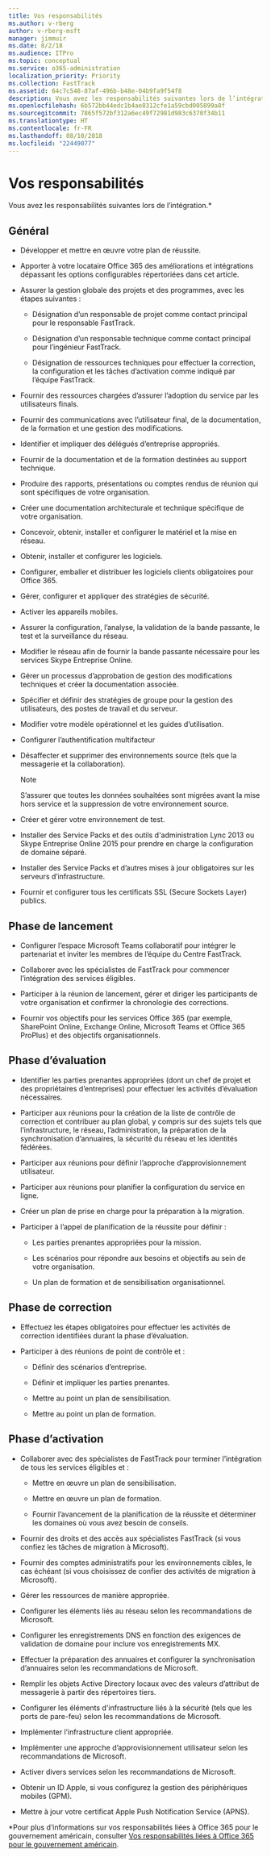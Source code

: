 ```yaml
---
title: Vos responsabilités
ms.author: v-rberg
author: v-rberg-msft
manager: jimmuir
ms.date: 8/2/18
ms.audience: ITPro
ms.topic: conceptual
ms.service: o365-administration
localization_priority: Priority
ms.collection: FastTrack
ms.assetid: 64c7c548-87af-496b-b48e-04b9fa9f54f8
description: Vous avez les responsabilités suivantes lors de l’intégration.
ms.openlocfilehash: 6b572bb44edc1b4ae8312cfe1a59cbd005899a8f
ms.sourcegitcommit: 7865f572bf312a6ec49f72981d983c6370f34b11
ms.translationtype: HT
ms.contentlocale: fr-FR
ms.lasthandoff: 08/10/2018
ms.locfileid: "22449077"
---
```

# <a name="your-responsibilities"></a>Vos responsabilités

Vous avez les responsabilités suivantes lors de l’intégration.\*
  
## <a name="general"></a>Général

- Développer et mettre en œuvre votre plan de réussite.
    
- Apporter à votre locataire Office 365 des améliorations et intégrations dépassant les options configurables répertoriées dans cet article. 
    
- Assurer la gestion globale des projets et des programmes, avec les étapes suivantes : 
    
  - Désignation d’un responsable de projet comme contact principal pour le responsable FastTrack.
    
  - Désignation d’un responsable technique comme contact principal pour l’ingénieur FastTrack.
    
  - Désignation de ressources techniques pour effectuer la correction, la configuration et les tâches d’activation comme indiqué par l’équipe FastTrack. 
    
- Fournir des ressources chargées d’assurer l’adoption du service par les utilisateurs finals.
    
- Fournir des communications avec l’utilisateur final, de la documentation, de la formation et une gestion des modifications.
    
- Identifier et impliquer des délégués d’entreprise appropriés. 
    
- Fournir de la documentation et de la formation destinées au support technique. 
    
- Produire des rapports, présentations ou comptes rendus de réunion qui sont spécifiques de votre organisation. 
    
- Créer une documentation architecturale et technique spécifique de votre organisation. 
    
- Concevoir, obtenir, installer et configurer le matériel et la mise en réseau. 
    
- Obtenir, installer et configurer les logiciels. 
    
- Configurer, emballer et distribuer les logiciels clients obligatoires pour Office 365.
    
- Gérer, configurer et appliquer des stratégies de sécurité.
    
- Activer les appareils mobiles.
    
- Assurer la configuration, l’analyse, la validation de la bande passante, le test et la surveillance du réseau. 
    
- Modifier le réseau afin de fournir la bande passante nécessaire pour les services Skype Entreprise Online.
    
- Gérer un processus d’approbation de gestion des modifications techniques et créer la documentation associée.
    
- Spécifier et définir des stratégies de groupe pour la gestion des utilisateurs, des postes de travail et du serveur.
    
- Modifier votre modèle opérationnel et les guides d’utilisation.
    
- Configurer l’authentification multifacteur
    
- Désaffecter et supprimer des environnements source (tels que la messagerie et la collaboration). 
    
    > [!NOTE]
    > S’assurer que toutes les données souhaitées sont migrées avant la mise hors service et la suppression de votre environnement source. 
  
- Créer et gérer votre environnement de test.
    
- Installer des Service Packs et des outils d'administration Lync 2013 ou Skype Entreprise Online 2015 pour prendre en charge la configuration de domaine séparé.
    
- Installer des Service Packs et d’autres mises à jour obligatoires sur les serveurs d’infrastructure. 
    
- Fournir et configurer tous les certificats SSL (Secure Sockets Layer) publics. 
    
## <a name="initiate-phase"></a>Phase de lancement

- Configurer l’espace Microsoft Teams collaboratif pour intégrer le partenariat et inviter les membres de l’équipe du Centre FastTrack.
    
- Collaborer avec les spécialistes de FastTrack pour commencer l’intégration des services éligibles. 
    
- Participer à la réunion de lancement, gérer et diriger les participants de votre organisation et confirmer la chronologie des corrections.
    
- Fournir vos objectifs pour les services Office 365 (par exemple, SharePoint Online, Exchange Online, Microsoft Teams et Office 365 ProPlus) et des objectifs organisationnels.
    
## <a name="assess-phase"></a>Phase d’évaluation

- Identifier les parties prenantes appropriées (dont un chef de projet et des propriétaires d’entreprises) pour effectuer les activités d’évaluation nécessaires. 
    
- Participer aux réunions pour la création de la liste de contrôle de correction et contribuer au plan global, y compris sur des sujets tels que l’infrastructure, le réseau, l’administration, la préparation de la synchronisation d’annuaires, la sécurité du réseau et les identités fédérées. 
    
- Participer aux réunions pour définir l’approche d’approvisionnement utilisateur. 
    
- Participer aux réunions pour planifier la configuration du service en ligne. 
    
- Créer un plan de prise en charge pour la préparation à la migration. 
    
- Participer à l’appel de planification de la réussite pour définir :
    
  - Les parties prenantes appropriées pour la mission.
    
  - Les scénarios pour répondre aux besoins et objectifs au sein de votre organisation.
    
  - Un plan de formation et de sensibilisation organisationnel.
    
## <a name="remediate-phase"></a>Phase de correction

- Effectuez les étapes obligatoires pour effectuer les activités de correction identifiées durant la phase d’évaluation. 
    
- Participer à des réunions de point de contrôle et : 
    
  - Définir des scénarios d’entreprise.
    
  - Définir et impliquer les parties prenantes.
    
  - Mettre au point un plan de sensibilisation.
    
  - Mettre au point un plan de formation.
    
## <a name="enable-phase"></a>Phase d’activation

- Collaborer avec des spécialistes de FastTrack pour terminer l’intégration de tous les services éligibles et :
    
  - Mettre en œuvre un plan de sensibilisation.
    
  - Mettre en œuvre un plan de formation.
    
  - Fournir l’avancement de la planification de la réussite et déterminer les domaines où vous avez besoin de conseils.
    
- Fournir des droits et des accès aux spécialistes FastTrack (si vous confiez les tâches de migration à Microsoft).
    
- Fournir des comptes administratifs pour les environnements cibles, le cas échéant (si vous choisissez de confier des activités de migration à Microsoft).
    
- Gérer les ressources de manière appropriée. 
    
- Configurer les éléments liés au réseau selon les recommandations de Microsoft.
    
- Configurer les enregistrements DNS en fonction des exigences de validation de domaine pour inclure vos enregistrements MX.
    
- Effectuer la préparation des annuaires et configurer la synchronisation d’annuaires selon les recommandations de Microsoft.
    
- Remplir les objets Active Directory locaux avec des valeurs d’attribut de messagerie à partir des répertoires tiers.
    
- Configurer les éléments d'infrastructure liés à la sécurité (tels que les ports de pare-feu) selon les recommandations de Microsoft.
    
- Implémenter l’infrastructure client appropriée.
    
- Implémenter une approche d’approvisionnement utilisateur selon les recommandations de Microsoft.
    
- Activer divers services selon les recommandations de Microsoft.
    
- Obtenir un ID Apple, si vous configurez la gestion des périphériques mobiles (GPM).
    
- Mettre à jour votre certificat Apple Push Notification Service (APNS).
    
\*Pour plus d’informations sur vos responsabilités liées à Office 365 pour le gouvernement américain, consulter [Vos responsabilités liées à Office 365 pour le gouvernement américain](US-Gov-appendix-your-responsibilities.md).
  


